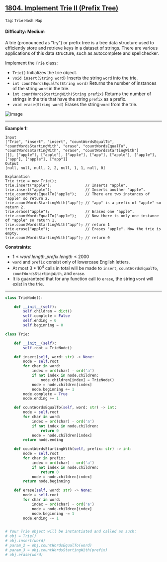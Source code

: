 ## [1804. Implement Trie II (Prefix Tree)](https://leetcode.com/problems/implement-trie-ii-prefix-tree)

```Tag```: ```Trie``` ```Hash Map```

#### Difficulty: Medium

A trie (pronounced as "try") or prefix tree is a tree data structure used to efficiently store and retrieve keys in a dataset of strings. There are various applications of this data structure, such as autocomplete and spellchecker.

Implement the ```Trie``` class:

- ```Trie()``` Initializes the trie object.
- ```void insert(String word)``` Inserts the string ```word``` into the trie.
- ```int countWordsEqualTo(String word)``` Returns the number of instances of the string ```word``` in the trie.
- ```int countWordsStartingWith(String prefix)``` Returns the number of strings in the trie that have the string ```prefix``` as a prefix.
- ```void erase(String word)``` Erases the string ```word``` from the trie.

![image](https://github.com/quananhle/Python/assets/35042430/fdc53f85-b2f4-49fb-91a2-c88a5c1ac41b)

---

__Example 1:__
```
Input
["Trie", "insert", "insert", "countWordsEqualTo", "countWordsStartingWith", "erase", "countWordsEqualTo", "countWordsStartingWith", "erase", "countWordsStartingWith"]
[[], ["apple"], ["apple"], ["apple"], ["app"], ["apple"], ["apple"], ["app"], ["apple"], ["app"]]
Output
[null, null, null, 2, 2, null, 1, 1, null, 0]

Explanation
Trie trie = new Trie();
trie.insert("apple");               // Inserts "apple".
trie.insert("apple");               // Inserts another "apple".
trie.countWordsEqualTo("apple");    // There are two instances of "apple" so return 2.
trie.countWordsStartingWith("app"); // "app" is a prefix of "apple" so return 2.
trie.erase("apple");                // Erases one "apple".
trie.countWordsEqualTo("apple");    // Now there is only one instance of "apple" so return 1.
trie.countWordsStartingWith("app"); // return 1
trie.erase("apple");                // Erases "apple". Now the trie is empty.
trie.countWordsStartingWith("app"); // return 0
```

__Constraints:__

- $1 \le word.length, prefix.length \le 2000$
- ```word``` and ```prefix``` consist only of lowercase English letters.
- At most $3 * 10^4$ calls in total will be made to ```insert```, ```countWordsEqualTo```, ```countWordsStartingWith```, and ```erase```.
- It is guaranteed that for any function call to ```erase```, the string ```word``` will exist in the trie.

---

```Python
class TrieNode():

    def __init__(self):
        self.children = dict()
        self.complete = False
        self.ending = 0
        self.beginning = 0

class Trie:

    def __init__(self):
        self.root = TrieNode()

    def insert(self, word: str) -> None:
        node = self.root
        for char in word:
            index = ord(char) - ord('a')
            if not index in node.children:
                node.children[index] = TrieNode()
            node = node.children[index]
            node.beginning += 1
        node.complete = True
        node.ending += 1

    def countWordsEqualTo(self, word: str) -> int:
        node = self.root
        for char in word:
            index = ord(char) - ord('a')
            if not index in node.children:
                return 0
            node = node.children[index]
        return node.ending

    def countWordsStartingWith(self, prefix: str) -> int:
        node = self.root
        for char in prefix:
            index = ord(char) - ord('a')
            if not index in node.children:
                return 0
            node = node.children[index]
        return node.beginning 

    def erase(self, word: str) -> None:
        node = self.root
        for char in word:
            index = ord(char) - ord('a')
            node = node.children[index]
            node.beginning -= 1
        node.ending -= 1


# Your Trie object will be instantiated and called as such:
# obj = Trie()
# obj.insert(word)
# param_2 = obj.countWordsEqualTo(word)
# param_3 = obj.countWordsStartingWith(prefix)
# obj.erase(word)
```
